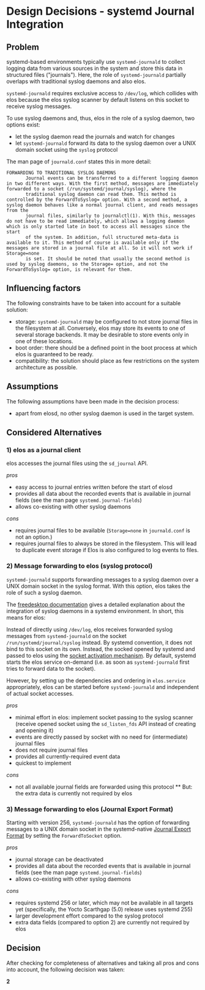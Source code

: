 # Design Decisions - systemd Journal Integration

## Problem

systemd-based environments typically use `systemd-journald` to collect logging data from various sources in the system and store this data in structured files ("journals").
Here, the role of `systemd-journald` partially overlaps with traditional syslog daemons and also elos.

`systemd-journald` requires exclusive access to `/dev/log`, which collides with elos because the elos syslog scanner by default listens on this socket to receive syslog messages.

To use syslog daemons and, thus, elos in the role of a syslog daemon, two options exist:
 - let the syslog daemon read the journals and watch for changes
 - let `systemd-journald` forward its data to the syslog daemon over a UNIX domain socket using the `syslog` protocol

The man page of `journald.conf` states this in more detail:
```
FORWARDING TO TRADITIONAL SYSLOG DAEMONS
       Journal events can be transferred to a different logging daemon in two different ways. With the first method, messages are immediately forwarded to a socket (/run/systemd/journal/syslog), where the
       traditional syslog daemon can read them. This method is controlled by the ForwardToSyslog= option. With a second method, a syslog daemon behaves like a normal journal client, and reads messages from the
       journal files, similarly to journalctl(1). With this, messages do not have to be read immediately, which allows a logging daemon which is only started late in boot to access all messages since the start
       of the system. In addition, full structured meta-data is available to it. This method of course is available only if the messages are stored in a journal file at all. So it will not work if Storage=none
       is set. It should be noted that usually the second method is used by syslog daemons, so the Storage= option, and not the ForwardToSyslog= option, is relevant for them.
```

## Influencing factors

The following constraints have to be taken into account for a suitable solution:
* storage: `systemd-journald` may be configured to not store journal files in the filesystem at all. Conversely, elos may store its events to one of several storage backends. It may be desirable to store events only in one of these locations.
* boot order: there should be a defined point in the boot process at which elos is guaranteed to be ready.
* compatibility: the solution should place as few restrictions on the system architecture as possible.

## Assumptions

The following assumptions have been made in the decision process:
* apart from elosd, no other syslog daemon is used in the target system.

## Considered Alternatives

### 1) elos as a journal client

elos accesses the journal files using the `sd_journal` API.

*pros*
* easy access to journal entries written before the start of elosd
* provides all data about the recorded events that is available in journal fields (see the man page `systemd.journal-fields`)
* allows co-existing with other syslog daemons

*cons*
* requires journal files to be available (`Storage=none` in `journald.conf` is not an option.)
* requires journal files to always be stored in the filesystem. This will lead to duplicate event storage if Elos is also configured to log events to files.

### 2) Message forwarding to elos (syslog protocol)

`systemd-journald` supports forwarding messages to a syslog daemon over a UNIX domain socket in the syslog format.
With this option, elos takes the role of such a syslog daemon.

The [freedesktop documentation](https://www.freedesktop.org/wiki/Software/systemd/syslog/) gives a detailed explanation about the integration of syslog daemons in a systemd environment. In short, this means for elos:

Instead of directly using `/dev/log`, elos receives forwarded syslog messages from `systemd-journald` on the socket `/run/systemd/journal/syslog` instead. By systemd convention, it does not bind to this socket on its own. Instead, the socked opened by systemd and passed to elos using the [socket activation mechanism](https://www.freedesktop.org/software/systemd/man/latest/systemd.socket.html).
By default, systemd starts the elos service on-demand (i.e. as soon as `systemd-journald` first tries to forward data to the socket).

However, by setting up the dependencies and ordering in `elos.service` appropriately, elos can be started before `systemd-journald` and independent of actual socket accesses.

*pros*
* minimal effort in elos: implement socket passing to the syslog scanner (receive opened socket using the `sd_listen_fds` API instead of creating and opening it)
* events are directly passed by socket with no need for (intermediate) journal files
* does not require journal files
* provides all currently-required event data
* quickest to implement

*cons*
* not all available journal fields are forwarded using this protocol
** But: the extra data is currently not required by elos

### 3) Message forwarding to elos (Journal Export Format)

Starting with version 256, `systemd-journald` has the option of forwarding messages to a UNIX domain socket in the systemd-native [Journal Export Format](https://github.com/systemd/systemd/blob/main/docs/JOURNAL_EXPORT_FORMATS.md) by
setting the `ForwardToSocket` option.

*pros*
* journal storage can be deactivated
* provides all data about the recorded events that is available in journal fields (see the man page `systemd.journal-fields`)
* allows co-existing with other syslog daemons

*cons*
* requires systemd 256 or later, which may not be available in all targets yet (specifically, the Yocto Scarthgap (5.0) release uses systemd 255)
* larger development effort compared to the syslog protocol
* extra data fields (compared to option 2) are currently not required by elos

## Decision

After checking for completeness of alternatives and taking all pros and cons into account, the following decision was taken:

**2**
